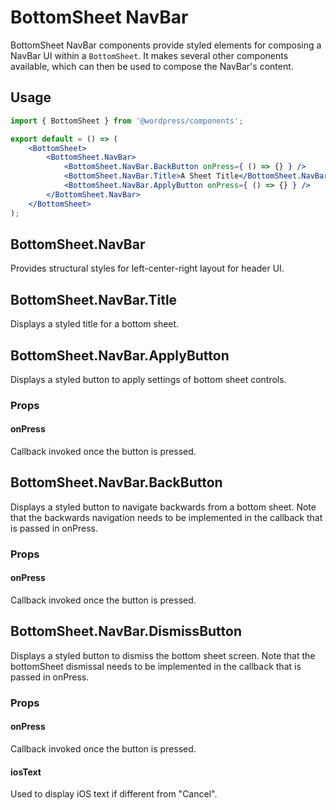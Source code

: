 # BottomSheet NavBar

BottomSheet NavBar components provide styled elements for composing a NavBar UI within a `BottomSheet`. It makes several other components available, which can then be used to compose the NavBar's content.

## Usage

```jsx
import { BottomSheet } from '@wordpress/components';

export default = () => (
	<BottomSheet>
		<BottomSheet.NavBar>
			<BottomSheet.NavBar.BackButton onPress={ () => {} } />
			<BottomSheet.NavBar.Title>A Sheet Title</BottomSheet.NavBar.Title>
			<BottomSheet.NavBar.ApplyButton onPress={ () => {} } />
		</BottomSheet.NavBar>
	</BottomSheet>
);
```

## BottomSheet.NavBar

Provides structural styles for left-center-right layout for header UI.

## BottomSheet.NavBar.Title

Displays a styled title for a bottom sheet.

## BottomSheet.NavBar.ApplyButton

Displays a styled button to apply settings of bottom sheet controls.

### Props

#### onPress

Callback invoked once the button is pressed.

## BottomSheet.NavBar.BackButton

Displays a styled button to navigate backwards from a bottom sheet.
Note that the backwards navigation needs to be implemented in the callback that is passed in onPress.

### Props

#### onPress

Callback invoked once the button is pressed.

## BottomSheet.NavBar.DismissButton

Displays a styled button to dismiss the bottom sheet screen.
Note that the bottomSheet dismissal needs to be implemented in the callback that is passed in onPress.

### Props

#### onPress

Callback invoked once the button is pressed.

#### iosText 

Used to display iOS text if different from "Cancel".